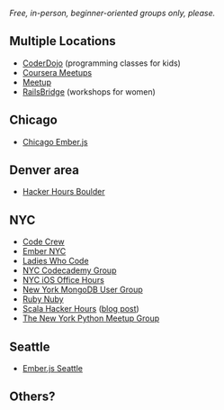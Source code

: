 *Free, in-person, beginner-oriented groups only, please.*

## Multiple Locations

* [CoderDojo](http://coderdojo.com/) (programming classes for kids)
* [Coursera Meetups](http://www.meetup.com/Coursera/)
* [Meetup](http://www.meetup.com/find/?categories=34)
* [RailsBridge](http://workshops.railsbridge.org/) (workshops for women)

## Chicago

* [Chicago Ember.js](http://www.meetup.com/Chicago-Ember-js/)

## Denver area

* [Hacker Hours Boulder](http://www.meetup.com/Hacker-Hours-Boulder)

## NYC

* [Code Crew](http://www.meetup.com/codecrewny/)
* [Ember NYC](http://www.meetup.com/EmberJS-NYC/)
* [Ladies Who Code](http://www.meetup.com/Ladies-Who-Code/)
* [NYC Codecademy Group](http://www.meetup.com/NYC-Codecademy-Group/)
* [NYC iOS Office Hours](http://www.meetup.com/NYC-iOS-Office-Hours/)
* [New York MongoDB User Group](http://www.meetup.com/New-York-MongoDB-User-Group/)
* [Ruby Nuby](http://www.meetup.com/ruby-nuby-info/)
* [Scala Hacker Hours](http://www.meetup.com/Scala-Hacker-Hours/) ([blog post](http://tech.gilt.com/post/55705285678/attend-our-first-ever-scala-hacker-hours-meetup-on-aug))
* [The New York Python Meetup Group](http://www.meetup.com/nycpython/)

## Seattle

* [Ember.js Seattle](http://www.meetup.com/Ember-js-Seattle-Meetup/)

## Others?
